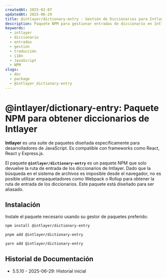 ```yaml
---
createdAt: 2025-02-07
updatedAt: 2025-06-29
title: @intlayer/dictionary-entry - Gestión de Diccionarios para Intlayer
description: Paquete NPM para gestionar entradas de diccionario en Intlayer, proporcionando utilidades para crear, actualizar y organizar diccionarios de traducción.
keywords:
  - intlayer
  - diccionario
  - entradas
  - gestión
  - traducción
  - i18n
  - JavaScript
  - NPM
slugs:
  - doc
  - package
  - @intlayer_dictionary-entry
---
```


# @intlayer/dictionary-entry: Paquete NPM para obtener diccionarios de Intlayer

**Intlayer** es una suite de paquetes diseñada específicamente para desarrolladores de JavaScript. Es compatible con frameworks como React, React y Express.js.

El paquete **`@intlayer/dictionary-entry`** es un paquete NPM que solo devuelve la ruta de entrada de los diccionarios de Intlayer. Dado que la búsqueda en el sistema de archivos es imposible desde el navegador, no es posible utilizar empaquetadores como Webpack o Rollup para obtener la ruta de entrada de los diccionarios. Este paquete está diseñado para ser aliasado.

## Instalación

Instale el paquete necesario usando su gestor de paquetes preferido:

```bash packageManager="npm"
npm install @intlayer/dictionary-entry
```

```bash packageManager="pnpm"
pnpm add @intlayer/dictionary-entry
```

```bash packageManager="yarn"
yarn add @intlayer/dictionary-entry
```

## Historial de Documentación

- 5.5.10 - 2025-06-29: Historial inicial
